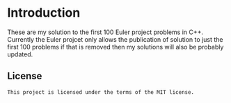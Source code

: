 # Introduction

These are my solution to the first 100 Euler project problems in C++.
Currently the Euler projcet only allows the publication of solution to just the first 100 problems if that is removed then my solutions will also be probably updated.

## License
	This project is licensed under the terms of the MIT license.